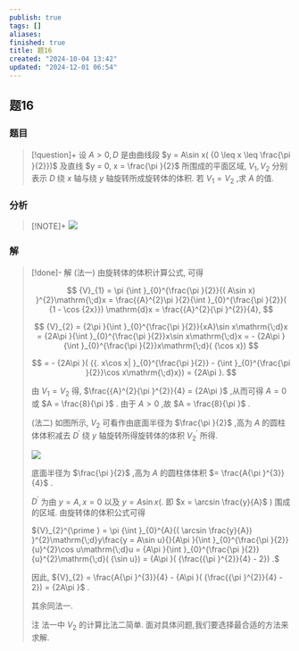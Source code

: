 ```yaml
---
publish: true
tags: []
aliases: 
finished: true
title: 题16
created: "2024-10-04 13:42"
updated: "2024-12-01 06:54"
---
```

## 题16
### 题目
> [!question]+
> 设 $A > 0, D$ 是由曲线段 $y = A\sin x( {0 \leq x \leq \frac{\pi }{2}})$ 及直线 $y = 0, x = \frac{\pi }{2}$ 所围成的平面区域, ${V}_{1},{V}_{2}$ 分别表示 $D$ 绕 $x$ 轴与绕 $y$ 轴旋转所成旋转体的体积. 若 ${V}_{1} = {V}_{2}$ ,求 $A$ 的值.
### 分析
> [!NOTE]+
> ![](https://img.hwenyi.tech/202411251330860.webp)
### 解
> [!done]-
> 解 (法一) 由旋转体的体积计算公式, 可得
> 
> $$
> {V}_{1} = \pi {\int }_{0}^{\frac{\pi }{2}}{( A\sin x) }^{2}\mathrm{\;d}x = \frac{{A}^{2}\pi }{2}{\int }_{0}^{\frac{\pi }{2}}( {1 - \cos {2x}}) \mathrm{d}x = \frac{{A}^{2}{\pi }^{2}}{4},
> $$
> 
> $$
> {V}_{2} = {2\pi }{\int }_{0}^{\frac{\pi }{2}}{xA}\sin x\mathrm{\;d}x = {2A\pi }{\int }_{0}^{\frac{\pi }{2}}x\sin x\mathrm{\;d}x = - {2A\pi }{\int }_{0}^{\frac{\pi }{2}}x\mathrm{\;d}( {\cos x})
> $$
> 
> $$
> = - {2A\pi }( {{. x\cos x| }_{0}^{\frac{\pi }{2}} - {\int }_{0}^{\frac{\pi }{2}}\cos x\mathrm{\;d}x}) = {2A\pi }.
> $$
> 
> 由 ${V}_{1} = {V}_{2}$ 得, $\frac{{A}^{2}{\pi }^{2}}{4} = {2A\pi }$ ,从而可得 $A = 0$ 或 $A = \frac{8}{\pi }$ . 由于 $A > 0$ ,故 $A = \frac{8}{\pi }$ .
> 
> (法二) 如图所示, ${V}_{2}$ 可看作由底面半径为 $\frac{\pi }{2}$ ,高为 $A$ 的圆柱体体积减去 ${D}^{\prime }$ 绕 $y$ 轴旋转所得旋转体的体积 ${V}_{2}^{\prime }$ 所得.
> 
> ![](https://img.hwenyi.tech/202409302017936.webp)
> 
> 底面半径为 $\frac{\pi }{2}$ ,高为 $A$ 的圆柱体体积 $= \frac{A{\pi }^{3}}{4}$ .
> 
> ${D}^{\prime }$ 为由 $y = A, x = 0$ 以及 $y = A\sin x( .$ 即 $x = \arcsin \frac{y}{A}$ ) 围成的区域. 由旋转体的体积公式可得
> 
> ${V}_{2}^{\prime } = \pi {\int }_{0}^{A}{( \arcsin \frac{y}{A}) }^{2}\mathrm{\;d}y\frac{y = A\sin u}{}{A\pi }{\int }_{0}^{\frac{\pi }{2}}{u}^{2}\cos u\mathrm{\;d}u = {A\pi }{\int }_{0}^{\frac{\pi }{2}}{u}^{2}\mathrm{\;d}( {\sin u}) = {A\pi }( {\frac{{\pi }^{2}}{4} - 2}) .$
> 
> 因此, ${V}_{2} = \frac{A{\pi }^{3}}{4} - {A\pi }( {\frac{{\pi }^{2}}{4} - 2}) = {2A\pi }$ .
> 
> 其余同法一.
> 
> 注 法一中 ${V}_{2}$ 的计算比法二简单. 面对具体问题,我们要选择最合适的方法来求解.